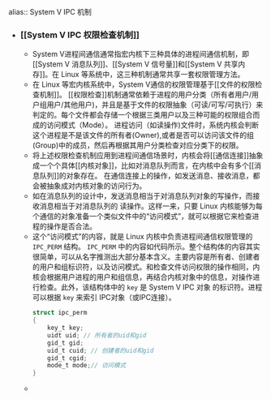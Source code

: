 alias:: System V IPC 机制

- ### [[System V IPC 权限检查机制]]
	- System V进程间通信通常指宏内核下三种具体的进程间通信机制，即[[System V 消息队列]]、[[System V 信号量]]和[[System V 共享内存]]。在 Linux 等系统中，这三种机制通常共享一套权限管理方法。
	- 在 Linux 等宏内核系统中，System V通信的权限管理基于[[文件的权限检查机制]]。
	  [[权限检查]]机制通常依赖于进程的用户分类（所有者用户/用户组用户/其他用户)，并且是基于文件的权限抽象（可读/可写/可执行）来判定的。每个文件都会存储一个根据三类用户以及三种可能的权限组合而成的访问模式（Mode）。
	  进程访问（如读操作)文件时，系统内核会判断这个进程是不是该文件的所有者(Owner),或者是否可以访问该文件的组(Group)中的成员，然后再根据其用户分类检查对应分类下的权限。
	- 将上述权限检查机制应用到进程间通信场景时，内核会将[[通信连接]]抽象成一个个具体[[内核对象]]，比如对消息队列而言，在内核中会有多个[[消息队列]]的对象存在。
	  在通信连接上的操作，如发送消息、接收消息，都会被抽象成对内核对象的访问行为。
	- 如在消息队列的设计中，发送消息相当于对消息队列对象的写操作，而接收消息相当于对消息队列的
	  读操作。这样一来，只要 Linux 内核能够为每个通信的对象准备一个类似文件中的“访问模式”，就可以根据它来检查进程的操作是否合法。
	- 这个“访问模式”的内容，就是 Linux 内核中负责进程间通信权限管理的 `IPC_PERM` 结构。
	  `IPC_PERM` 中的内容如代码所示。整个结构体的内容其实很简单，可以从名字推测出大部分基本含义。主要内容是所有者、创建者的用户和组标识符，以及访问模式。和检查文件访问权限的操作相同，内核会根据用户进程的用户和组信息，再结合内核对象中的信息，对操作进行检查。此外，该结构体中的 `key` 是 System V IPC 对象 的标识符。进程可以根据 `key` 来索引 IPC对象（或IPC连接）。
	  ``` c
	  struct ipc_perm
	  {
	      key_t key;
	      uidt uid;	// 所有者的uid和gid
	      gid_t gid;
	      uid_t cuid; // 创建者的uid和gid
	      gid_t cgid;
	      mode_t mode;// 访问模式
	  }
	  ```
	-